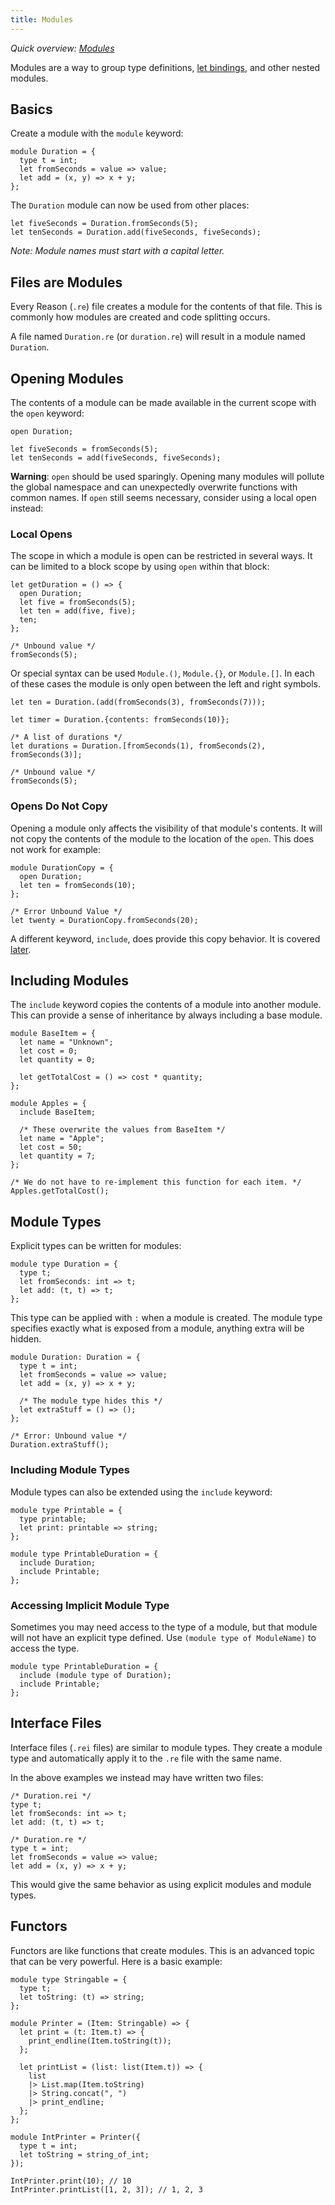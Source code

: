 ```yaml
---
title: Modules
---
```


_Quick overview: [Modules](overview.md#modules)_

Modules are a way to group type definitions, [let bindings](let-binding.md),
and other nested modules.

## Basics

Create a module with the `module` keyword:

```reason
module Duration = {
  type t = int;
  let fromSeconds = value => value;
  let add = (x, y) => x + y;
};
```

The `Duration` module can now be used from other places:

```reason
let fiveSeconds = Duration.fromSeconds(5);
let tenSeconds = Duration.add(fiveSeconds, fiveSeconds);
```

_Note: Module names must start with a capital letter._

## Files are Modules

Every Reason (`.re`) file creates a module for the contents of that file. This
is commonly how modules are created and code splitting occurs.

A file named `Duration.re` (or `duration.re`) will result in a module named
`Duration`.

## Opening Modules

The contents of a module can be made available in the current scope with the
`open` keyword:

```reason
open Duration;

let fiveSeconds = fromSeconds(5);
let tenSeconds = add(fiveSeconds, fiveSeconds);
```

**Warning**: `open` should be used sparingly. Opening many modules will pollute the
global namespace and can unexpectedly overwrite functions with common names.
If `open` still seems necessary, consider using a local open instead:

### Local Opens

The scope in which a module is open can be restricted in several ways. It can be
limited to a block scope by using `open` within that block:

```reason
let getDuration = () => {
  open Duration;
  let five = fromSeconds(5);
  let ten = add(five, five);
  ten;
};

/* Unbound value */
fromSeconds(5);
```

Or special syntax can be used `Module.()`, `Module.{}`, or `Module.[]`. In each
of these cases the module is only open between the left and right symbols.

```reason
let ten = Duration.(add(fromSeconds(3), fromSeconds(7)));

let timer = Duration.{contents: fromSeconds(10)};

/* A list of durations */
let durations = Duration.[fromSeconds(1), fromSeconds(2), fromSeconds(3)];

/* Unbound value */
fromSeconds(5);
```

### Opens Do Not Copy

Opening a module only affects the visibility of that module's contents. It will
not copy the contents of the module to the location of the `open`. This does not
work for example:

```reason
module DurationCopy = {
  open Duration;
  let ten = fromSeconds(10);
};

/* Error Unbound Value */
let twenty = DurationCopy.fromSeconds(20);
```

A different keyword, `include`, does provide this copy behavior.
It is covered [later](#including-modules).

## Including Modules

The `include` keyword copies the contents of a module into another module. This
can provide a sense of inheritance by always including a base module.

```reason
module BaseItem = {
  let name = "Unknown";
  let cost = 0;
  let quantity = 0;

  let getTotalCost = () => cost * quantity;
};

module Apples = {
  include BaseItem;

  /* These overwrite the values from BaseItem */
  let name = "Apple";
  let cost = 50;
  let quantity = 7;
};

/* We do not have to re-implement this function for each item. */
Apples.getTotalCost();
```

## Module Types

Explicit types can be written for modules:

```reason
module type Duration = {
  type t;
  let fromSeconds: int => t;
  let add: (t, t) => t;
};
```

This type can be applied with `:` when a module is created. The module type
specifies exactly what is exposed from a module, anything extra will be hidden.

```reason
module Duration: Duration = {
  type t = int;
  let fromSeconds = value => value;
  let add = (x, y) => x + y;

  /* The module type hides this */
  let extraStuff = () => ();
};

/* Error: Unbound value */
Duration.extraStuff();
```

### Including Module Types

Module types can also be extended using the `include` keyword:

```reason
module type Printable = {
  type printable;
  let print: printable => string;
};

module type PrintableDuration = {
  include Duration;
  include Printable;
};
```

### Accessing Implicit Module Type

Sometimes you may need access to the type of a module, but that module will not
have an explicit type defined. Use `(module type of ModuleName)` to access the
type.

```reason
module type PrintableDuration = {
  include (module type of Duration);
  include Printable;
};
```

## Interface Files

Interface files (`.rei` files) are similar to module types. They create a module
type and automatically apply it to the `.re` file with the same name.

In the above examples we instead may have written two files:

```reason
/* Duration.rei */
type t;
let fromSeconds: int => t;
let add: (t, t) => t;
```

```reason
/* Duration.re */
type t = int;
let fromSeconds = value => value;
let add = (x, y) => x + y;
```

This would give the same behavior as using explicit modules and module types.

## Functors

Functors are like functions that create modules. This is an advanced topic
that can be very powerful. Here is a basic example:

```reason
module type Stringable = {
  type t;
  let toString: (t) => string;
};

module Printer = (Item: Stringable) => {
  let print = (t: Item.t) => {
    print_endline(Item.toString(t));
  };

  let printList = (list: list(Item.t)) => {
    list
    |> List.map(Item.toString)
    |> String.concat(", ")
    |> print_endline;
  };
};

module IntPrinter = Printer({
  type t = int;
  let toString = string_of_int;
});

IntPrinter.print(10); // 10
IntPrinter.printList([1, 2, 3]); // 1, 2, 3
```
